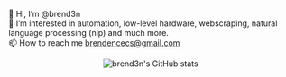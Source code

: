 👋 Hi, I’m @brend3n
</br>
👀 I’m interested in automation, low-level hardware, webscraping, natural language processing (nlp) and much more.
</br>
📫 How to reach me brendencecs@gmail.com
</br>
<div align = "right>

<div>
  
![](https://komarev.com/ghpvc/?username=brend3n&color=FF0000&label=Those+Who+Have+Visited:&style=flat)
  
</div>

</div>
<div align = "center">
<p>

![brend3n's GitHub stats](https://github-readme-stats.vercel.app/api?username=brend3n&show_icons=true&theme=radical)

</p>
</div>
<!---
brend3n/brend3n is a ✨ special ✨ repository because its `README.md` (this file) appears on your GitHub profile.
You can click the Preview link to take a look at your changes.
--->
